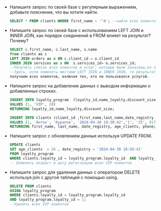 * Напишите запрос по своей базе с регулярным выражением, добавьте пояснение, что вы хотите найти.
  ```sql
  SELECT * FROM clients WHERE first_name ~ '^А'; --найти всех клиентов, чьё имя начинается на "А"  
  ```
* Напишите запрос по своей базе с использованием LEFT JOIN и INNER JOIN, как порядок соединений в FROM влияет на результат? Почему?
  ```sql
  SELECT c.first_name, c.last_name, s.name
  from clients as c
  LEFT JOIN orders as o ON c.client_id = o.client_id
  INNER JOIN services as s ON  s.services_id= o.services_id; 
  --Получить список всех клиентов и услуг, которые были заказаны,но при этом некоторые клиенты могут не воспользоваться ни одной услугой.
  --Здесь, если поменять местами LEFT JOIN и INNER JOIN, то результатом запроса станут только клиенты, которые пользовались какой-либо услугой, с LEFT JOIN мы 
  получаем всех клиентов, включая тех, кто не пользовался услугой. 
  ```
* Напишите запрос на добавление данных с выводом информации о добавленных строках.
  ```sql
  INSERT INTO loyalty_program  (loyalty_id,name_loyalty,discount_size)
  VALUES (1, 'VIP', 20)
  RETURNING loyalty_id,name_loyalty,discount_size;  
  ```
  ```sql
  INSERT INTO clients (client_id ,first_name,last_name,date_registry ,loyalty_id , age_clients, phone)
  VALUES (1, 'Антон', 'Курапов', '2024-04-30 19:30:42','1', '25', 9176)
  RETURNING first_name, last_name, date_registry, age_clients, phone;  
  ```
* Напишите запрос с обновлением данные используя UPDATE FROM.
  ```sql
  UPDATE clients 
  SET age_clients  = 26 , date_registry = '2024-04-30 18:50:42'
  FROM loyalty_program 
  WHERE clients.loyalty_id = loyalty_program.loyalty_id  AND loyalty_id  = 1;
  -- Изменить возраст и дату регистрации всех VIP клиентов  
  ```
* Напишите запрос для удаления данных с оператором DELETE используя join с другой таблицей с помощью using.
  ```sql
  DELETE FROM clients
  USING loyalty_program
  WHERE clients.loyalty_id = loyalty_program.loyalty_id
  AND loyalty_program.loyalty_id = 1;
  --Удалить всех VIP клиентов
  ```
